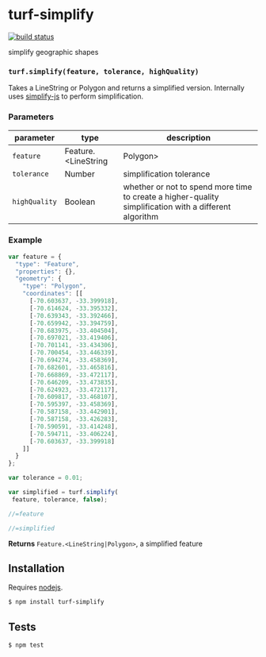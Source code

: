 # turf-simplify

[![build status](https://secure.travis-ci.org/Turfjs/turf-simplify.png)](http://travis-ci.org/Turfjs/turf-simplify)

simplify geographic shapes


### `turf.simplify(feature, tolerance, highQuality)`

Takes a LineString or Polygon and returns a simplified version. Internally uses [simplify-js](http://mourner.github.io/simplify-js/) to perform simplification.


### Parameters

| parameter     | type                            | description                                                                                            |
| ------------- | ------------------------------- | ------------------------------------------------------------------------------------------------------ |
| `feature`     | Feature\.\<LineString|Polygon\> | feature to be simplified                                                                               |
| `tolerance`   | Number                          | simplification tolerance                                                                               |
| `highQuality` | Boolean                         | whether or not to spend more time to create a higher-quality simplification with a different algorithm |


### Example

```js
var feature = {
  "type": "Feature",
  "properties": {},
  "geometry": {
    "type": "Polygon",
    "coordinates": [[
      [-70.603637, -33.399918],
      [-70.614624, -33.395332],
      [-70.639343, -33.392466],
      [-70.659942, -33.394759],
      [-70.683975, -33.404504],
      [-70.697021, -33.419406],
      [-70.701141, -33.434306],
      [-70.700454, -33.446339],
      [-70.694274, -33.458369],
      [-70.682601, -33.465816],
      [-70.668869, -33.472117],
      [-70.646209, -33.473835],
      [-70.624923, -33.472117],
      [-70.609817, -33.468107],
      [-70.595397, -33.458369],
      [-70.587158, -33.442901],
      [-70.587158, -33.426283],
      [-70.590591, -33.414248],
      [-70.594711, -33.406224],
      [-70.603637, -33.399918]
    ]]
  }
};

var tolerance = 0.01;

var simplified = turf.simplify(
 feature, tolerance, false);

//=feature

//=simplified
```


**Returns** `Feature.<LineString|Polygon>`, a simplified feature

## Installation

Requires [nodejs](http://nodejs.org/).

```sh
$ npm install turf-simplify
```

## Tests

```sh
$ npm test
```


